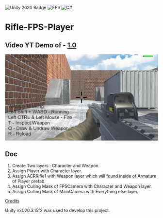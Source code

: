 ![Unity 2020 Badge](https://img.shields.io/badge/Unity-2020-blue)
![FPS](https://img.shields.io/badge/FPS-for%20Unity-blue)
![C#](https://img.shields.io/badge/C-%23-lightgrey)

# Rifle-FPS-Player

## Video YT Demo of   - **[1.0](https://www.youtube.com/watch?v=ZgNYZBfuQmA)**

![Screenshots](/Screenshots/Screenshots.jpg)

## Doc

1. Create Two layers : Character and Weapon.
2. Assign Player with Character layer.
3. Assign ACRRifle1 with Weapon layer which will found inside of Armature of Player prefab.
4. Assign Culling Mask of FPSCamera with Character and Weapon layer.
5. Assign Culling Mask of MainCamera with Everything else layer.

[Credits](/Assets/Credits.txt)

Unity v2020.3.15f2 was used to develop this project.